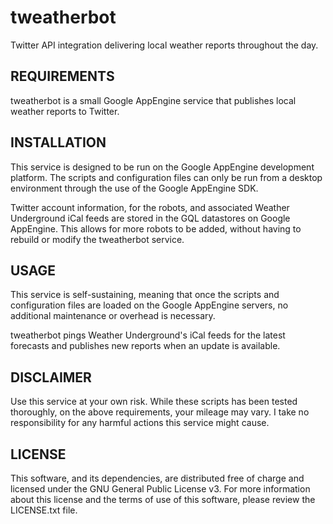 # tweatherbot

Twitter API integration delivering local weather reports throughout the day.


## REQUIREMENTS

tweatherbot is a small Google AppEngine service that publishes local weather reports to Twitter.


## INSTALLATION

This service is designed to be run on the Google AppEngine development platform. The scripts and configuration files can only be run from a desktop environment through the use of the Google AppEngine SDK.

Twitter account information, for the robots, and associated Weather Underground iCal feeds are stored in the GQL datastores on Google AppEngine. This allows for more robots to be added, without having to rebuild or modify the tweatherbot service.


## USAGE

This service is self-sustaining, meaning that once the scripts and configuration files are loaded on the Google AppEngine servers, no additional maintenance or overhead is necessary.

tweatherbot pings Weather Underground's iCal feeds for the latest forecasts and publishes new reports when an update is available.


## DISCLAIMER

Use this service at your own risk. While these scripts has been tested thoroughly, on the above requirements, your mileage may vary. I take no responsibility for any harmful actions this service might cause.


## LICENSE

This software, and its dependencies, are distributed free of charge and licensed under the GNU General Public License v3. For more information about this license and the terms of use of this software, please review the LICENSE.txt file.
